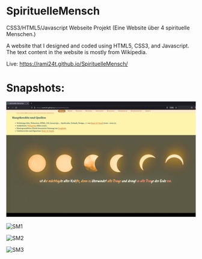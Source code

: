 # SpirituelleMensch

CSS3/HTML5/Javascript Webseite Projekt (Eine Website über 4 spirituelle Menschen.)

A website that I designed and coded using HTML5, CSS3, and Javascript.
The text content in the website is mostly from Wikipedia.

Live: https://rami24t.github.io/SpirituelleMensch/


# Snapshots:

<img src="Snapshot1.jpg">

![SM1](https://github.com/Rami24t/SpirituelleMensch/assets/103028944/8720a5b6-65d4-4344-b2ad-a7c96898a410)

![SM2](https://github.com/Rami24t/SpirituelleMensch/assets/103028944/b82a0690-059e-4a92-8f25-1bd9b3c6fe75)

![SM3](https://github.com/Rami24t/SpirituelleMensch/assets/103028944/f9736050-b619-40b0-98c9-50f6c15d750d)

